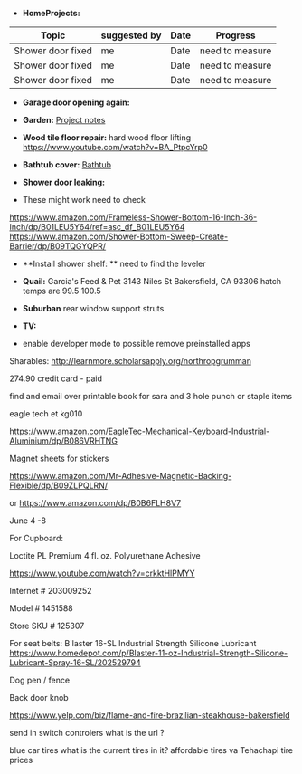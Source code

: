 - **HomeProjects:**

| Topic | suggested by | Date | Progress | 
| --- | --- | --- | --- |
| Shower door fixed | me | Date | need to measure | 
| Shower door fixed | me | Date | need to measure | 
| Shower door fixed | me | Date | need to measure | 


- **Garage door opening again:**

- **Garden:** [Project notes](https://github.com/mattrondel/Gardening-Notes)

- **Wood tile floor repair:** hard wood floor lifting https://www.youtube.com/watch?v=BA_PtpcYrp0

- **Bathtub cover:** [Bathtub](https://github.com/mattrondel/Bathtub)

- **Shower door leaking:**
- These might work need to check

https://www.amazon.com/Frameless-Shower-Bottom-16-Inch-36-Inch/dp/B01LEU5Y64/ref=asc_df_B01LEU5Y64
https://www.amazon.com/Shower-Bottom-Sweep-Create-Barrier/dp/B09TQGYQPR/

- **Install shower shelf: **
need to find the leveler


- **Quail:**
 Garcia's Feed & Pet 3143 Niles St Bakersfield, CA 93306
hatch temps are 99.5 100.5


- **Suburban**
rear window support struts

- **TV:** 
- enable developer mode to possible remove preinstalled apps



Sharables:
http://learnmore.scholarsapply.org/northropgrumman

274.90 credit card - paid

find and email over printable book for sara and 3 hole punch or staple items

eagle tech et kg010

https://www.amazon.com/EagleTec-Mechanical-Keyboard-Industrial-Aluminium/dp/B086VRHTNG

Magnet sheets for stickers

https://www.amazon.com/Mr-Adhesive-Magnetic-Backing-Flexible/dp/B09ZLPQLRN/

or 
https://www.amazon.com/dp/B0B6FLH8V7


June 4 -8

For Cupboard:

Loctite PL Premium 4 fl. oz. Polyurethane Adhesive

https://www.youtube.com/watch?v=crkktHlPMYY

Internet # 203009252

Model # 1451588

Store SKU # 125307

For seat belts: 
B'laster 16-SL Industrial Strength Silicone Lubricant 
https://www.homedepot.com/p/Blaster-11-oz-Industrial-Strength-Silicone-Lubricant-Spray-16-SL/202529794

Dog pen / fence

Back door knob

https://www.yelp.com/biz/flame-and-fire-brazilian-steakhouse-bakersfield

send in switch controlers
what is the url ?

blue car tires
what is the current tires in it?
affordable tires va Tehachapi tire prices
